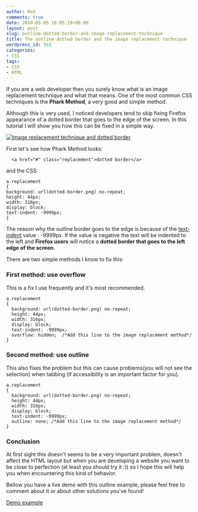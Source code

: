 ```yaml
---
author: Red
comments: true
date: 2010-05-05 18:05:19+00:00
layout: post
slug: outline-dotted-border-and-image-replacement-technique
title: The outline dotted border and the image replacement technique
wordpress_id: 563
categories:
- CSS
tags:
- CSS
- HTML
---
```


If you are a web developer then you surely know what is an image replacement technique and what that means. One of the most common CSS techniques is the **Phark Method**, a very good and simple method. 

Although this is very used, I noticed developers tend to skip fixing Firefox appearance of a dotted border that goes to the edge of the screen. In this tutorial I will show you how this can be fixed in a simple way.

[![Image replacement technique and dotted border](http://www.red-team-design.com/wp-content/uploads/2010/04/image-replacement-dotted-border.png)](http://www.red-team-design.com/outline-dotted-border-and-image-replacement-technique/)

<!-- more -->
First let's see how Phark Method looks:


    
    
      <a href="#" class="replacement">dotted border</a>
    



and the CSS:


    
    
    a.replacement
    {
    background: url(dotted-border.png) no-repeat;
    height: 44px;
    width: 316px;
    display: block;
    text-indent: -9999px;
    }
    



The reason why the outline border goes to the edge is because of the [text-indent](http://www.w3schools.com/Css/pr_text_text-indent.asp) value : -9999px. If the value is negative the text will be indented to the left and **Firefox users** will notice a **dotted border that goes to the left edge of the screen**.

There are two simple methods I know to fix this:



### First method: use overflow




This is a fix I use frequently and it's most recommended.



    
    
    a.replacement
    {
      background: url(dotted-border.png) no-repeat;
      height: 44px;
      width: 316px;
      display: block;
      text-indent: -9999px;
      overflow: hidden;  /*Add this line to the image replacement method*/
    }
    





### Second method: use outline




This also fixes the problem but this can cause problems(you will not see the selection) when tabbing (if accessibility is an important factor for you).



    
    
    a.replacement
    {
      background: url(dotted-border.png) no-repeat;
      height: 44px;
      width: 316px;
      display: block;
      text-indent: -9999px;
      outline: none; /*Add this line to the image replacement method*/
    }
    





### Conclusion


At first sight this doesn't seems to be a very important problem, doesn't affect the HTML layout but when you are developing a website you want to be close to perfection (at least you should try it :)) so I hope this will help you when encountering this kind of behavior.

Bellow you have a live demo with this outline example, please feel free to comment about it or about other solutions you've found!




[Demo example](http://www.red-team-design.com/wp-content/uploads/2010/04/image-replacement-and-dotted-border.html)

